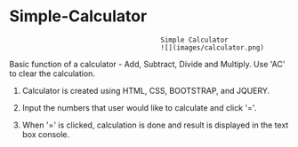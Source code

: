 # Simple-Calculator
                                          Simple Calculator
                                          ![](images/calculator.png)

Basic function of a calculator - Add, Subtract, Divide and Multiply. Use 'AC' to clear the calculation.

1. Calculator is created using HTML, CSS, BOOTSTRAP, and JQUERY.

2. Input the numbers that user would like to calculate and click '='.

3. When '=' is clicked, calculation is done and result is displayed in the text box console.


